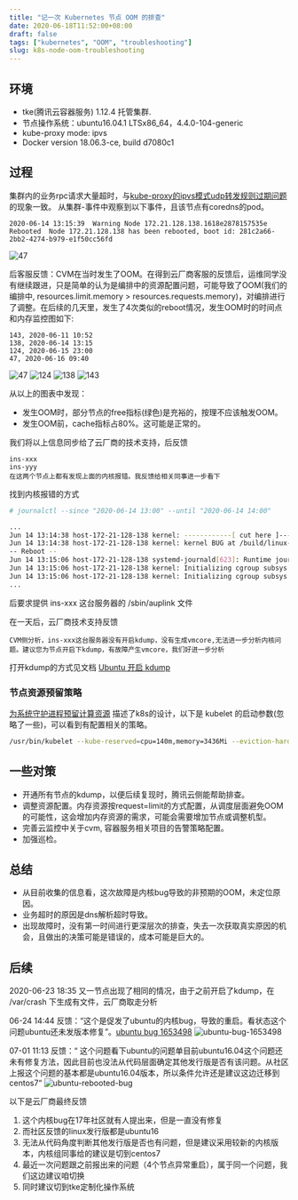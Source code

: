```yaml
---
title: "记一次 Kubernetes 节点 OOM 的排查"
date: 2020-06-18T11:52:00+08:00
draft: false
tags: ["kubernetes", "OOM", "troubleshooting"]
slug: k8s-node-oom-troubleshooting
---
```


## 环境

- tke(腾讯云容器服务) 1.12.4 托管集群.
- 节点操作系统：ubuntu16.04.1 LTSx86_64，4.4.0-104-generic
- kube-proxy mode: ipvs
- Docker version 18.06.3-ce, build d7080c1

## 过程

集群内的业务rpc请求大量超时，与[kube-proxy的ipvs模式udp转发规则过期问题](/posts/k8s-ipvs-udp-rule-expire-5min/) 的现象一致。
从集群-事件中观察到以下事件，且该节点有coredns的pod。

```
2020-06-14 13:15:39  Warning Node 172.21.128.138.1618e2878157535e Rebooted  Node 172.21.128.138 has been rebooted, boot id: 281c2a66-2bb2-4274-b979-e1f50cc56fd
```
![47](/images/k8s-node-oom/node-reboot-event.png)

后客服反馈：CVM在当时发生了OOM。在得到云厂商客服的反馈后，运维同学没有继续跟进，只是简单的认为是编排中的资源配置问题，可能导致了OOM(我们的编排中, resources.limit.memory > resources.requests.memory)，对编排进行了调整。在后续的几天里，发生了4次类似的reboot情况，发生OOM时的时间点和内存监控图如下:

```
143, 2020-06-11 10:52
138, 2020-06-14 13:15
124, 2020-06-15 23:00
47, 2020-06-16 09:40
```

![47](/images/k8s-node-oom/47.png)
![124](/images/k8s-node-oom/124.png)
![138](/images/k8s-node-oom/138.png)
![143](/images/k8s-node-oom/143.png)


从以上的图表中发现：

- 发生OOM时，部分节点的free指标(绿色)是充裕的，按理不应该触发OOM。
- 发生OOM前，cache指标占80%。这可能是正常的。

我们将以上信息同步给了云厂商的技术支持，后反馈

```
ins-xxx
ins-yyy
在这两个节点上都有发现上面的内核报错。我反馈给相关同事进一步看下
```

找到内核报错的方式

```sh
# journalctl --since "2020-06-14 13:00" --until "2020-06-14 14:00"

...
Jun 14 13:14:38 host-172-21-128-138 kernel: ------------[ cut here ]------------
Jun 14 13:14:38 host-172-21-128-138 kernel: kernel BUG at /build/linux-SwhOyu/linux-4.4.0/include/linux/fs.h:2582!
-- Reboot --
Jun 14 13:15:06 host-172-21-128-138 systemd-journald[623]: Runtime journal (/run/log/journal/) is 8.0M, max 643.0M, 635.0M free.
Jun 14 13:15:06 host-172-21-128-138 kernel: Initializing cgroup subsys cpuset
Jun 14 13:15:06 host-172-21-128-138 kernel: Initializing cgroup subsys cpu
...
```

后要求提供 ins-xxx 这台服务器的 /sbin/auplink 文件

在一天后，云厂商技术支持反馈

```
CVM侧分析，ins-xxx这台服务器没有开启kdump，没有生成vmcore,无法进一步分析内核问题。建议您为节点开启下kdump，有故障产生vmcore，我们好进一步分析
```

打开kdump的方式见文档 [Ubuntu 开启 kdump](/files/ubuntu-enable-kdump.pdf)

### 节点资源预留策略

[为系统守护进程预留计算资源](https://kubernetes.io/zh/docs/tasks/administer-cluster/reserve-compute-resources/) 描述了k8s的设计，以下是 kubelet 的启动参数(忽略了一些)，可以看到有配置相关的策略。

```sh
/usr/bin/kubelet --kube-reserved=cpu=140m,memory=3436Mi --eviction-hard=nodefs.available<10%,nodefs.inodesFree<5%,memory.available<100Mi --fail-swap-on=false
```
## 一些对策

- 开通所有节点的kdump，以便后续复现时，腾讯云侧能帮助排查。
- 调整资源配置。内存资源按request=limit的方式配置，从调度层面避免OOM的可能性，这会增加内存资源的需求，可能会需要增加节点或调整机型。
- 完善云监控中关于cvm, 容器服务相关项目的告警策略配置。
- 加强巡检。

## 总结

- 从目前收集的信息看，这次故障是内核bug导致的非预期的OOM，未定位原因。
- 业务超时的原因是dns解析超时导致。
- 出现故障时，没有第一时间进行更深层次的排查，失去一次获取真实原因的机会，且做出的决策可能是错误的，成本可能是巨大的。

## 后续

2020-06-23 18:35 又一节点出现了相同的情况，由于之前开启了kdump，在 /var/crash 下生成有文件，云厂商取走分析

06-24 14:44 反馈：“这个是促发了ubuntu的内核bug，导致的重启。看状态这个问题ubuntu还未发版本修复”。[ubuntu bug 1653498](https://bugs.launchpad.net/ubuntu/+source/linux/+bug/1653498)
![ubuntu-bug-1653498](/images/k8s-node-oom/ubuntu-bug-1653498.png)

07-01 11:13 反馈：“ 这个问题看下ubuntu的问题单目前ubuntu16.04这个问题还未有修复方法，因此目前也没法从代码层面确定其他发行版是否有该问题。从社区上报这个问题的基本都是ubuntu16.04版本，所以条件允许还是建议这边迁移到centos7“
![ubuntu-rebooted-bug](/images/k8s-node-oom/ubuntu-rebooted-bug.png)

以下是云厂商最终反馈

1. 这个内核bug在17年社区就有人提出来，但是一直没有修复
2. 而社区反馈的linux发行版都是ubuntu16
3. 无法从代码角度判断其他发行版是否也有问题，但是建议采用较新的内核版本，内核组同事给的建议是切到centos7
4. 最近一次问题跟之前报出来的问题（4个节点异常重启），属于同一个问题，我们这边建议咱切换
5. 同时建议切到tke定制化操作系统
